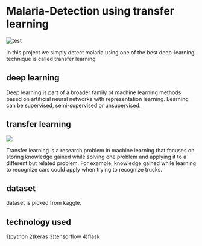 # Malaria-Detection using transfer learning

 ![test](https://bloximages.newyork1.vip.townnews.com/newsminer.com/content/tncms/assets/v3/editorial/0/17/017c4f80-fc16-11e4-8746-03aa55ecb947/5557bc8ba94c6.image.jpg?resize=400%2C277)


In this project we simply detect malaria using one of the best deep-learning technique is called transfer learning

## deep learning
Deep learning is part of a broader family of machine learning methods based on artificial neural networks with representation learning. Learning can be supervised, semi-supervised or unsupervised.

## transfer learning
![](https://miro.medium.com/max/1838/1*9GTEzcO8KxxrfutmtsPs3Q.png)


Transfer learning is a research problem in machine learning that focuses on storing knowledge gained while solving one problem and applying it to a different but related problem. For example, knowledge gained while learning to recognize cars could apply when trying to recognize trucks.

## dataset
dataset is picked from kaggle.

## technology used
1)python
2)keras
3)tensorflow
4)flask
